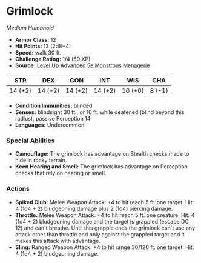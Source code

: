 # Grimlock

*Medium* *Humanoid*

- **Armor Class:** 12
- **Hit Points:** 13 (2d8+4)
- **Speed:** walk 30 ft.
- **Challenge Rating:** 1/4 (50 XP)
- **Source:** [Level Up Advanced 5e Monstrous Menagerie](https://www.levelup5e.com)

| STR | DEX | CON | INT | WIS | CHA |
| --- | --- | --- | --- | --- | --- |
| 14 (+2) | 14 (+2) | 14 (+2) | 14 (+2) | 10 (+0) | 8 (-1) |

- **Condition Immunities:** blinded
- **Senses:** blindsight 30 ft., or 10 ft. while deafened (blind beyond this radius), passive Perception 14
- **Languages:** Undercommon
### Special Abilities
- **Camouflage:** The grimlock has advantage on Stealth checks made to hide in rocky terrain.
- **Keen Hearing and Smell:** The grimlock has advantage on Perception checks that rely on hearing or smell.
### Actions
- **Spiked Club:** Melee Weapon Attack: +4 to hit  reach 5 ft.  one target. Hit: 4 (1d4 + 2) bludgeoning damage plus 2 (1d4) piercing damage.
- **Throttle:** Melee Weapon Attack: +4 to hit  reach 5 ft.  one creature. Hit: 4 (1d4 + 2) bludgeoning damage  and the target is grappled (escape DC 12) and can't breathe. Until this grapple ends  the grimlock can't use any attack other than throttle and only against the grappled target  and it makes this attack with advantage.
- **Sling:** Ranged Weapon Attack: +4 to hit  range 30/120 ft.  one target. Hit: 4 (1d4 + 2) bludgeoning damage.
